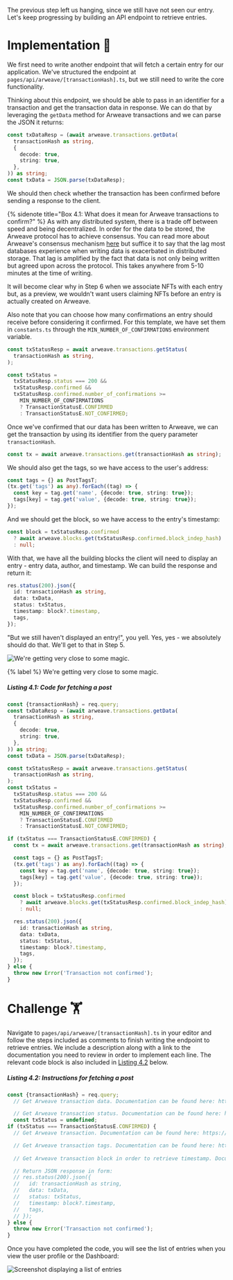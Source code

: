 The previous step left us hanging, since we still have not seen our entry. Let's keep progressing by building an API endpoint to retrieve entries.

# Implementation 🧩

We first need to write another endpoint that will fetch a certain entry for our application. We've structured the endpoint at `pages/api/arweave/[transactionHash].ts`, but we still need to write the core functionality.

Thinking about this endpoint, we should be able to pass in an identifier for a transaction and get the transaction data in response. We can do that by leveraging the `getData` method for Arweave transactions and we can parse the JSON it returns:

```typescript
const txDataResp = (await arweave.transactions.getData(
  transactionHash as string,
  {
    decode: true,
    string: true,
  },
)) as string;
const txData = JSON.parse(txDataResp);
```

We should then check whether the transaction has been confirmed before sending a response to the client.

{% sidenote title="Box 4.1: What does it mean for Arweave transactions to confirm?" %}
As with any distributed system, there is a trade off between speed and being decentralized. In order for the data to be stored, the Arweave protocol has to achieve consensus. You can read more about Arweave's consensus mechanism [here](https://arweave.medium.com/what-is-arweave-explain-like-im-five-425362144eb5) but suffice it to say that the lag most databases experience when writing data is exacerbated in distributed storage. That lag is amplified by the fact that data is not only being written but agreed upon across the protocol. This takes anywhere from 5-10 minutes at the time of writing.

It will become clear why in Step 6 when we associate NFTs with each entry but, as a preview, we wouldn't want users claiming NFTs before an entry is actually created on Arweave.

Also note that you can choose how many confirmations an entry should receive before considering it confirmed. For this template, we have set them in `constants.ts` through the `MIN_NUMBER_OF_CONFIRMATIONS` environment variable.

```typescript
const txStatusResp = await arweave.transactions.getStatus(
  transactionHash as string,
);

const txStatus =
  txStatusResp.status === 200 &&
  txStatusResp.confirmed &&
  txStatusResp.confirmed.number_of_confirmations >=
    MIN_NUMBER_OF_CONFIRMATIONS
    ? TransactionStatusE.CONFIRMED
    : TransactionStatusE.NOT_CONFIRMED;
```

Once we've confirmed that our data has been written to Arweave, we can get the transaction by using its identifier from the query parameter `transactionHash`. 

```typescript
const tx = await arweave.transactions.get(transactionHash as string);
```

We should also get the tags, so we have access to the user's address:

```typescript
const tags = {} as PostTagsT;
(tx.get('tags') as any).forEach((tag) => {
  const key = tag.get('name', {decode: true, string: true});
  tags[key] = tag.get('value', {decode: true, string: true});
});
```

And we should get the block, so we have access to the entry's timestamp:

```typescript
const block = txStatusResp.confirmed
  ? await arweave.blocks.get(txStatusResp.confirmed.block_indep_hash)
  : null;
```

With that, we have all the building blocks the client will need to display an entry - entry data, author, and timestamp. We can build the response and return it:

```typescript
res.status(200).json({
  id: transactionHash as string,
  data: txData,
  status: txStatus,
  timestamp: block?.timestamp,
  tags,
});
```

"But we still haven't displayed an entry!", you yell. Yes, yes - we absolutely should do that. We'll get to that in Step 5.

![We're getting very close to some magic.](https://raw.githubusercontent.com/figment-networks/learn-tutorials/mirror-tutorial/mirror/assets/map.jpeg?raw=true)

{% label %}
We're getting very close to some magic.

##### _Listing 4.1: Code for fetching a post_
```typescript
const {transactionHash} = req.query;
const txDataResp = (await arweave.transactions.getData(
  transactionHash as string,
  {
    decode: true,
    string: true,
  },
)) as string;
const txData = JSON.parse(txDataResp);

const txStatusResp = await arweave.transactions.getStatus(
  transactionHash as string,
);
const txStatus =
  txStatusResp.status === 200 &&
  txStatusResp.confirmed &&
  txStatusResp.confirmed.number_of_confirmations >=
    MIN_NUMBER_OF_CONFIRMATIONS
    ? TransactionStatusE.CONFIRMED
    : TransactionStatusE.NOT_CONFIRMED;

if (txStatus === TransactionStatusE.CONFIRMED) {
  const tx = await arweave.transactions.get(transactionHash as string);

  const tags = {} as PostTagsT;
  (tx.get('tags') as any).forEach((tag) => {
    const key = tag.get('name', {decode: true, string: true});
    tags[key] = tag.get('value', {decode: true, string: true});
  });

  const block = txStatusResp.confirmed
    ? await arweave.blocks.get(txStatusResp.confirmed.block_indep_hash)
    : null;

  res.status(200).json({
    id: transactionHash as string,
    data: txData,
    status: txStatus,
    timestamp: block?.timestamp,
    tags,
  });
} else {
  throw new Error('Transaction not confirmed');
}
```

# Challenge 🏋️

Navigate to `pages/api/arweave/[transactionHash].ts` in your editor and follow the steps included as comments to finish writing the endpoint to retrieve entries. We include a description along with a link to the documentation you need to review in order to implement each line. The relevant code block is also included in [Listing 4.2](#listing-42-instructions-for-fetching-a-entry) below.

##### _Listing 4.2: Instructions for fetching a post_
```typescript
const {transactionHash} = req.query;
  // Get Arweave transaction data. Documentation can be found here: https://github.com/ArweaveTeam/arweave-js

  // Get Arweave transaction status. Documentation can be found here: https://github.com/ArweaveTeam/arweave-js
  const txStatus = undefined;
if (txStatus === TransactionStatusE.CONFIRMED) {
  // Get Arweave transaction. Documentation can be found here: https://github.com/ArweaveTeam/arweave-js

  // Get Arweave transaction tags. Documentation can be found here: https://github.com/ArweaveTeam/arweave-js
  
  // Get Arweave transaction block in order to retrieve timestamp. Documentation can be found here: https://github.com/ArweaveTeam/arweave-js

  // Return JSON response in form:
  // res.status(200).json({
  //   id: transactionHash as string,
  //   data: txData,
  //   status: txStatus,
  //   timestamp: block?.timestamp,
  //   tags,
  // });
} else {
  throw new Error('Transaction not confirmed');
}
```

Once you have completed the code, you will see the list of entries when you view the user profile or the Dashboard:

![Screenshot displaying a list of entries](https://raw.githubusercontent.com/figment-networks/learn-tutorials/mirror-tutorial/mirror/assets/entries.jpg?raw=true)